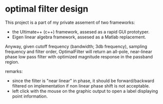 # optimal filter design

This project is a part of my private assement of two frameworks:
* the Ultimate++ (c++) framework, assesed as a rapid GUI prototyper.
* Eigen linear algebra framework, assesed as a Matlab replacement.
 
Anyway, given cutoff frequency (bandwidth; 3db frequency), sampling frequency and filter order,
OptimalFilter will return an all-pole, near-linear phase low pass filter with optimized
magnitude response in the passband region.

remarks:
* since the filter is "near linear" in phase, it should be forward/backward filtered
 on implementation if non linear phase shift is not acceptable.
* left click with the mouse on the graphic output to open a label displaying 
 point information.
